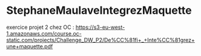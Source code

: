 # StephaneMaulaveIntegrezMaquette
exercice projet 2 chez OC :
https://s3-eu-west-1.amazonaws.com/course.oc-static.com/projects/Challenge_DW_P2/De%CC%81fi+_+Inte%CC%81grez+une+maquette.pdf

